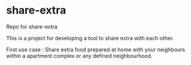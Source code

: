 # share-extra
Repo for share-extra

This is a project for developing a tool to share extra with each other. 

First use case :
Share extra food prepared at home with your neighbours within a apartment complex or any defined neighbourhood. 

